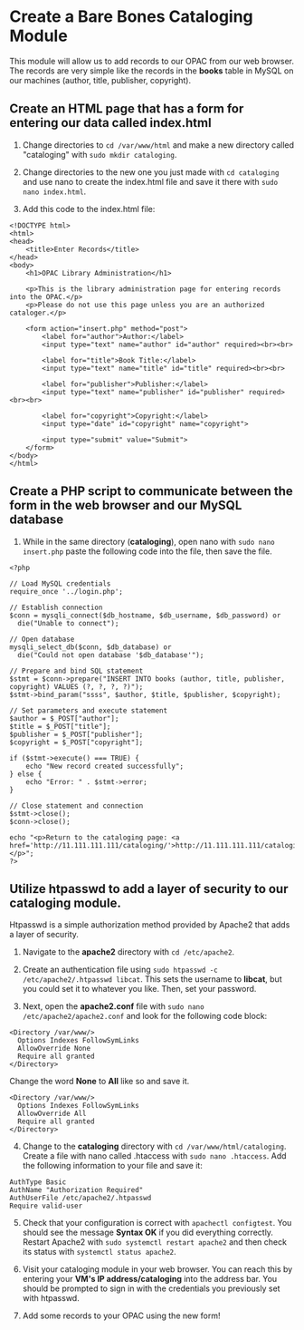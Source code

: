 # Create a Bare Bones Cataloging Module

This module will allow us to add records to our OPAC from 
our web browser. The records are very simple like the records
in the **books** table in MySQL on our machines (author, title, 
publisher, copyright).

## Create an HTML page that has a form for entering our data called index.html

1. Change directories to `cd /var/www/html` and make a new directory 
called "cataloging" with `sudo mkdir cataloging`.

2. Change directories to the new one you just made with `cd cataloging` and
use nano to create the index.html file and save it there with `sudo nano index.html`.

3. Add this code to the index.html file:

```
<!DOCTYPE html>
<html>
<head>
    <title>Enter Records</title>
</head>
<body>
    <h1>OPAC Library Administration</h1>

    <p>This is the library administration page for entering records into the OPAC.</p>
    <p>Please do not use this page unless you are an authorized cataloger.</p>

    <form action="insert.php" method="post">
        <label for="author">Author:</label>
        <input type="text" name="author" id="author" required><br><br>

        <label for="title">Book Title:</label>
        <input type="text" name="title" id="title" required><br><br>

        <label for="publisher">Publisher:</label>
        <input type="text" name="publisher" id="publisher" required><br><br>

        <label for="copyright">Copyright:</label>
        <input type="date" id="copyright" name="copyright">

        <input type="submit" value="Submit">
    </form>
</body>
</html>
```

## Create a PHP script to communicate between the form in the web browser and our MySQL database

1. While in the same directory (**cataloging**), open nano with `sudo nano insert.php`
paste the following code into the file, then save the file.

```
<?php

// Load MySQL credentials
require_once '../login.php';

// Establish connection
$conn = mysqli_connect($db_hostname, $db_username, $db_password) or
  die("Unable to connect");

// Open database
mysqli_select_db($conn, $db_database) or
  die("Could not open database '$db_database'");

// Prepare and bind SQL statement
$stmt = $conn->prepare("INSERT INTO books (author, title, publisher, copyright) VALUES (?, ?, ?, ?)");
$stmt->bind_param("ssss", $author, $title, $publisher, $copyright);

// Set parameters and execute statement
$author = $_POST["author"];
$title = $_POST["title"];
$publisher = $_POST["publisher"];
$copyright = $_POST["copyright"];

if ($stmt->execute() === TRUE) {
    echo "New record created successfully";
} else {
    echo "Error: " . $stmt->error;
}

// Close statement and connection
$stmt->close();
$conn->close();

echo "<p>Return to the cataloging page: <a href='http://11.111.111.111/cataloging/'>http://11.111.111.111/cataloging/</a></p>";
?>
```

## Utilize htpasswd to add a layer of security to our cataloging module.

Htpasswd is a simple authorization method provided by Apache2 that adds a layer of security.

1. Navigate to the **apache2** directory with `cd /etc/apache2`.

2. Create an authentication file using `sudo htpasswd -c /etc/apache2/.htpasswd libcat`.
This sets the username to **libcat**, but you could set it to whatever you like. Then,
set your password.

3. Next, open the **apache2.conf** file with `sudo nano /etc/apache2/apache2.conf`
and look for the following code block:

```
<Directory /var/www/>
  Options Indexes FollowSymLinks
  AllowOverride None
  Require all granted
</Directory>
```

Change the word **None** to **All** like so and save it.

```
<Directory /var/www/>
  Options Indexes FollowSymLinks
  AllowOverride All
  Require all granted
</Directory>
```

4. Change to the **cataloging** directory with `cd /var/www/html/cataloging`. Create a
file with nano called .htaccess with `sudo nano .htaccess`. Add the following information
to your file and save it:

```
AuthType Basic
AuthName "Authorization Required"
AuthUserFile /etc/apache2/.htpasswd
Require valid-user
```

5. Check that your configuration is correct with `apachectl configtest`. You should
see the message **Syntax OK** if you did everything correctly. Restart Apache2 with 
`sudo systemctl restart apache2` and then check its status with `systemctl status apache2`.

6. Visit your cataloging module in your web browser. You can reach this by entering your 
**VM's IP address/cataloging** into the address bar. You should be prompted to sign in with the
credentials you previously set with htpasswd.

7. Add some records to your OPAC using the new form!
